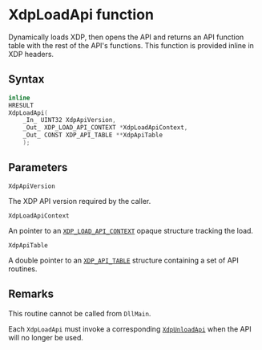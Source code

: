 # XdpLoadApi function

Dynamically loads XDP, then opens the API and returns an API function table with the rest of the API's functions. This function is provided inline in XDP headers.

## Syntax

```C
inline
HRESULT
XdpLoadApi(
    _In_ UINT32 XdpApiVersion,
    _Out_ XDP_LOAD_API_CONTEXT *XdpLoadApiContext,
    _Out_ CONST XDP_API_TABLE **XdpApiTable
    );
```

## Parameters

`XdpApiVersion`

The XDP API version required by the caller.

`XdpLoadApiContext`

An pointer to an [`XDP_LOAD_API_CONTEXT`](XDP_LOAD_API_CONTEXT.md) opaque structure tracking the load.

`XdpApiTable`

A double pointer to an [`XDP_API_TABLE`](XDP_API_TABLE.md) structure containing a set of API routines.

## Remarks

This routine cannot be called from `DllMain`.

Each `XdpLoadApi` must invoke a corresponding [`XdpUnloadApi`](XdpUnloadApi.md) when the API will no longer be used.

